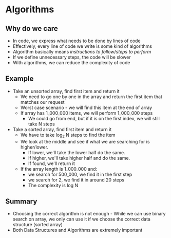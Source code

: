 # Algorithms

## Why do we care
- In code, we express what needs to be done by lines of code
- Effectively, every line of code we write is some kind of algorithms
- Algorithm basically means *instructions to follow*/*steps to perform*
- If we define unnecessary steps, the code will be slower
- With algorithms, we can reduce the complexity of code

## Example
- Take an unsorted array, find first item and return it
  - We need to go one by one in the array and return the first item that matches our request
  - Worst case scenario - we will find this item at the end of array
  - If array has 1_000_000 items, we will perform 1_000_000 steps
    - We could go from end, but if it is on the first index, we will still take N steps
- Take a sorted array, find first item and return it
  - We have to take log<sub>2</sub> N steps to find the item
  - We look at the middle and see if what we are searching for is higher/lower.
    - If lower, we'll take the lower half do the same.
    - If higher, we'll take higher half and do the same.
    - If found, we'll return it
  - If the array length is 1_000_000 and:
    - we search for 500_000, we find it in the first step
    - we search for 2, we find it in around 20 steps
    - The complexity is log N

## Summary
- Choosing the correct algorithm is not enough - While we can use binary search on array, we only can use it if we choose the correct data structure (sorted array)
- Both Data Structures and Algorithms are extremely important

